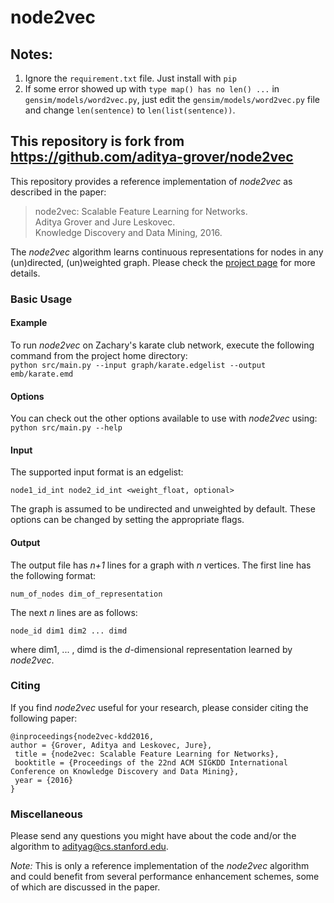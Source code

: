 # node2vec

## Notes:
1. Ignore the `requirement.txt` file. Just install with `pip`
2. If some error showed up with `type map() has no len() ...` in `gensim/models/word2vec.py`, just edit the `gensim/models/word2vec.py` file and change `len(sentence)` to `len(list(sentence))`.

## This repository is fork from https://github.com/aditya-grover/node2vec
This repository provides a reference implementation of *node2vec* as described in the paper:<br>
> node2vec: Scalable Feature Learning for Networks.<br>
> Aditya Grover and Jure Leskovec.<br>
> Knowledge Discovery and Data Mining, 2016.<br>
> <Insert paper link>

The *node2vec* algorithm learns continuous representations for nodes in any (un)directed, (un)weighted graph. Please check the [project page](https://snap.stanford.edu/node2vec/) for more details. 

### Basic Usage

#### Example
To run *node2vec* on Zachary's karate club network, execute the following command from the project home directory:<br/>
	``python src/main.py --input graph/karate.edgelist --output emb/karate.emd``

#### Options
You can check out the other options available to use with *node2vec* using:<br/>
	``python src/main.py --help``

#### Input
The supported input format is an edgelist:

	node1_id_int node2_id_int <weight_float, optional>
		
The graph is assumed to be undirected and unweighted by default. These options can be changed by setting the appropriate flags.

#### Output
The output file has *n+1* lines for a graph with *n* vertices. 
The first line has the following format:

	num_of_nodes dim_of_representation

The next *n* lines are as follows:
	
	node_id dim1 dim2 ... dimd

where dim1, ... , dimd is the *d*-dimensional representation learned by *node2vec*.

### Citing
If you find *node2vec* useful for your research, please consider citing the following paper:

	@inproceedings{node2vec-kdd2016,
	author = {Grover, Aditya and Leskovec, Jure},
	 title = {node2vec: Scalable Feature Learning for Networks},
	 booktitle = {Proceedings of the 22nd ACM SIGKDD International Conference on Knowledge Discovery and Data Mining},
	 year = {2016}
	}


### Miscellaneous

Please send any questions you might have about the code and/or the algorithm to <adityag@cs.stanford.edu>.

*Note:* This is only a reference implementation of the *node2vec* algorithm and could benefit from several performance enhancement schemes, some of which are discussed in the paper.

